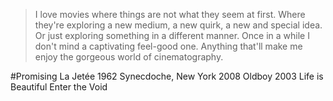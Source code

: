 >I love movies where things are not what they seem at first.
Where they're exploring a new medium, a new quirk, a new and special idea.
Or just exploring something in a different manner.
Once in a while I don't mind a captivating feel-good one. Anything that'll make me enjoy the gorgeous world of cinematography.


#Promising
La Jetée 1962
Synecdoche, New York 2008
Oldboy 2003
Life is Beautiful
Enter the Void
